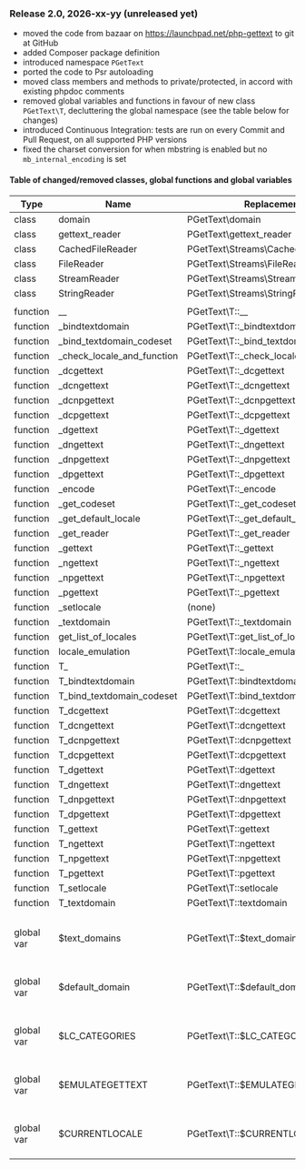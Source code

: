 ### Release 2.0, 2026-xx-yy (unreleased yet)

* moved the code from bazaar on https://launchpad.net/php-gettext to git at GitHub
* added Composer package definition
* introduced namespace `PGetText`
* ported the code to Psr autoloading
* moved class members and methods to private/protected, in accord with existing phpdoc comments
* removed global variables and functions in favour of new class `PGetText\T`, decluttering the global namespace
  (see the table below for changes)
* introduced Continuous Integration: tests are run on every Commit and Pull Request, on all supported PHP versions
* fixed the charset conversion for when mbstring is enabled but no `mb_internal_encoding` is set

#### Table of changed/removed classes, global functions and global variables

| Type       | Name                       | Replacement                            | Notes                         |
|------------|----------------------------|----------------------------------------|-------------------------------|
| class      | domain                     | PGetText\domain                        |                               |
| class      | gettext_reader             | PGetText\gettext_reader                |                               |
| class      | CachedFileReader           | PGetText\Streams\CachedFileReader      |                               |
| class      | FileReader                 | PGetText\Streams\FileReader            |                               |
| class      | StreamReader               | PGetText\Streams\StreamReader          |                               |
| class      | StringReader               | PGetText\Streams\StringReader          |                               |
|            |                            |                                        |                               |
| function   | __                         | PGetText\T::__                         |                               |
| function   | _bindtextdomain            | PGetText\T::_bindtextdomain            |                               |
| function   | _bind_textdomain_codeset   | PGetText\T::_bind_textdomain_codeset   |                               |
| function   | _check_locale_and_function | PGetText\T::_check_locale_and_function | protected                     |
| function   | _dcgettext                 | PGetText\T::_dcgettext                 |                               |
| function   | _dcngettext                | PGetText\T::_dcngettext                |                               |
| function   | _dcnpgettext               | PGetText\T::_dcnpgettext               |                               |
| function   | _dcpgettext                | PGetText\T::_dcpgettext                |                               |
| function   | _dgettext                  | PGetText\T::_dgettext                  |                               |
| function   | _dngettext                 | PGetText\T::_dngettext                 |                               |
| function   | _dnpgettext                | PGetText\T::_dnpgettext                |                               |
| function   | _dpgettext                 | PGetText\T::_dpgettext                 |                               |
| function   | _encode                    | PGetText\T::_encode                    | protected                     |
| function   | _get_codeset               | PGetText\T::_get_codeset               | protected                     |
| function   | _get_default_locale        | PGetText\T::_get_default_locale        | protected                     |
| function   | _get_reader                | PGetText\T::_get_reader                | protected                     |
| function   | _gettext                   | PGetText\T::_gettext                   |                               |
| function   | _ngettext                  | PGetText\T::_ngettext                  |                               |
| function   | _npgettext                 | PGetText\T::_npgettext                 |                               |
| function   | _pgettext                  | PGetText\T::_pgettext                  |                               |
| function   | _setlocale                 | (none)                                 |                               |
| function   | _textdomain                | PGetText\T::_textdomain                |                               |
| function   | get_list_of_locales        | PGetText\T::get_list_of_locales        |                               |
| function   | locale_emulation           | PGetText\T::locale_emulation           |                               |
| function   | T_                         | PGetText\T::_                          |                               |
| function   | T_bindtextdomain           | PGetText\T::bindtextdomain             |                               |
| function   | T_bind_textdomain_codeset  | PGetText\T::bind_textdomain_codeset    |                               |
| function   | T_dcgettext                | PGetText\T::dcgettext                  |                               |
| function   | T_dcngettext               | PGetText\T::dcngettext                 |                               |
| function   | T_dcnpgettext              | PGetText\T::dcnpgettext                |                               |
| function   | T_dcpgettext               | PGetText\T::dcpgettext                 |                               |
| function   | T_dgettext                 | PGetText\T::dgettext                   |                               |
| function   | T_dngettext                | PGetText\T::dngettext                  |                               |
| function   | T_dnpgettext               | PGetText\T::dnpgettext                 |                               |
| function   | T_dpgettext                | PGetText\T::dpgettext                  |                               |
| function   | T_gettext                  | PGetText\T::gettext                    |                               |
| function   | T_ngettext                 | PGetText\T::ngettext                   |                               |
| function   | T_npgettext                | PGetText\T::npgettext                  |                               |
| function   | T_pgettext                 | PGetText\T::pgettext                   |                               |
| function   | T_setlocale                | PGetText\T::setlocale                  |                               |
| function   | T_textdomain               | PGetText\T::textdomain                 |                               |
|            |                            |                                        |                               |
| global var | $text_domains              | PGetText\T::$text_domains              | protected static class member |
| global var | $default_domain            | PGetText\T::$default_domain            | protected static class member |
| global var | $LC_CATEGORIES             | PGetText\T::$LC_CATEGORIES             | protected static class member |
| global var | $EMULATEGETTEXT            | PGetText\T::$EMULATEGETTEXT            | protected static class member |
| global var | $CURRENTLOCALE             | PGetText\T::$CURRENTLOCALE             | protected static class member |
